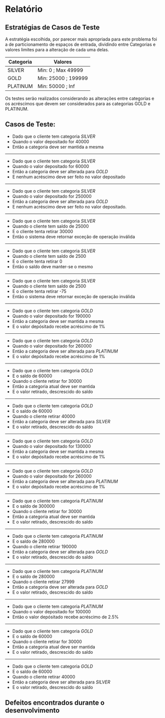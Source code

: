 # Relatório

## Estratégias de Casos de Teste
A estratégia escolhida, por parecer mais apropriada para este problema foi a de particionamento de espaços de entrada, dividindo entre Categorias e valores limites para a alteração de cada uma delas.

Categoria | Valores
----------|--------
SILVER    | Min: 0 ; Max 49999
GOLD      | Min: 25000 ; 199999
PLATINUM  | Min: 50000 ; Inf

Os testes serão realizados considerando as alterações entre categorias e os acréscimos que devem ser considerados para as categorias GOLD e PLATINUM.

## Casos de Teste:

* Dado que o cliente tem categoria *SILVER*
* Quando o valor depositado for 40000
* Então a categoria deve ser mantida a mesma

---

* Dado que o cliente tem categoria *SILVER*
* Quando o valor depositado for 60000
* Então a categoria deve ser alterada para *GOLD*
* E nenhum acréscimo deve ser feito no valor depositado

---
 
* Dado que o cliente tem categoria *SILVER*
* Quando o valor depositado for 250000
* Então a categoria deve ser alterada para *GOLD*
* E nenhum acréscimo deve ser feito no valor depositado.
 
--- 
 
* Dado que o cliente tem categoria *SILVER*
* Quando o cliente tem saldo de 25000
* E o cliente tenta retirar 30000
* Então o sistema deve retornar exceção de operação inválida
  
---
* Dado que o cliente tem categoria *SILVER*
* Quando o cliente tem saldo de 2500
* E o cliente tenta retirar 0
* Então o saldo deve manter-se o mesmo 
---
* Dado que o cliente tem categoria *SILVER*
* Quando o cliente tem saldo de 2500
* E o cliente tenta retirar -75
* Então o sistema deve retornar exceção de operação inválida
---
* Dado que o cliente tem categoria *GOLD*
* Quando o valor depositado for 190000
* Então a categoria deve ser mantida a mesma
* E o valor depósitado recebe acréscimo de 1%

---

* Dado que o cliente tem categoria *GOLD*
* Quando o valor depositado for 260000
* Então a categoria deve ser alterada para *PLATINUM*
* E o valor depósitado recebe acréscimo de 1%

---
* Dado que o cliente tem categoria *GOLD*
* E o saldo de 60000
* Quando o cliente retirar for 30000
* Então a categoria atual deve ser mantida
* E o valor retirado, descrescido do saldo
---
* Dado que o cliente tem categoria *GOLD*
* E o saldo de 60000
* Quando o cliente retirar 40000
* Então a categoria deve ser alterada para *SILVER*
* E o valor retirado, descrescido do saldo
---
* Dado que o cliente tem categoria *GOLD*
* Quando o valor depositado for 130000
* Então a categoria deve ser mantida a mesma
* E o valor depósitado recebe acréscimo de 1%

---

* Dado que o cliente tem categoria *GOLD*
* Quando o valor depositado for 260000
* Então a categoria deve ser alterada para *PLATINUM*
* E o valor depósitado recebe acréscimo de 1%

---
* Dado que o cliente tem categoria *PLATINUM*
* E o saldo de 300000
* Quando o cliente retirar for 30000
* Então a categoria atual deve ser mantida
* E o valor retirado, descrescido do saldo
---
* Dado que o cliente tem categoria *PLATINUM*
* E o saldo de 280000
* Quando o cliente retirar 190000
* Então a categoria deve ser alterada para *GOLD*
* E o valor retirado, descrescido do saldo
---
* Dado que o cliente tem categoria *PLATINUM*
* E o saldo de 280000
* Quando o cliente retirar 27999
* Então a categoria deve ser alterada para *GOLD*
* E o valor retirado, descrescido do saldo
---
* Dado que o cliente tem categoria *PLATINUM*
* Quando o valor depositado for 100000
* Então o valor depósitado recebe acréscimo de 2.5%

---
* Dado que o cliente tem categoria *GOLD*
* E o saldo de 60000
* Quando o cliente retirar for 30000
* Então a categoria atual deve ser mantida
* E o valor retirado, descrescido do saldo
---
* Dado que o cliente tem categoria *GOLD*
* E o saldo de 60000
* Quando o cliente retirar 40000
* Então a categoria deve ser alterada para *SILVER*
* E o valor retirado, descrescido do saldo

## Defeitos encontrados durante o desenvolvimento
